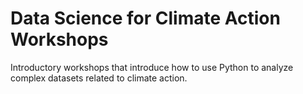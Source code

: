# Data Science for Climate Action Workshops

Introductory workshops that introduce how to use Python to analyze complex datasets related to climate action.